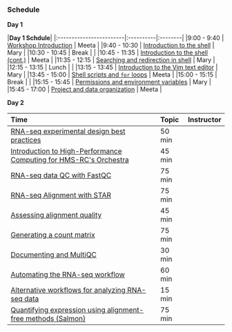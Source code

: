 ### Schedule
**Day 1**

|**Day 1 Schdule**|
|:------------------------|:----------|:--------|
|9:00 - 9:40 | [Workshop Introduction]() | Meeta |
|9:40 - 10:30 | [Introduction to the shell](https://hbctraining.github.io/Intro-to-Shell/lessons/01_the_filesystem.html) | Mary |
|10:30 - 10:45 | Break | |
|10:45 - 11:35 | [Introduction to the shell (cont.)](https://hbctraining.github.io/Intro-to-Shell/lessons/01_the_filesystem.html) | Meeta |
|11:35 - 12:15 | [Searching and redirection in shell](https://github.com/hbctraining/Intro-to-rnaseq-hpc-O2/blob/master/lessons/02_searching_files.md) | Mary |
|12:15 - 13:15 | Lunch | |
|13:15 - 13:45 | [Introduction to the Vim text editor](https://github.com/hbctraining/Intro-to-rnaseq-hpc-O2/blob/master/lessons/03_vim.md) | Mary |
|13:45 - 15:00 | [Shell scripts and `for` loops](https://github.com/hbctraining/Intro-to-rnaseq-hpc-O2/blob/master/lessons/04_loops_and_scripts.md) | Meeta |
|15:00 - 15:15 | Break | |
|15:15 - 15:45 | [Permissions and environment variables](https://github.com/hbctraining/Intro-to-rnaseq-hpc-O2/blob/master/lessons/05_permissions_and_environment_variables.md) | Mary |
|15:45 - 17:00 | [Project and data organization](https://github.com/hbctraining/Intro-to-rnaseq-hpc-O2/blob/master/lessons/06_data_organization.md) | Meeta |

**Day 2**

| Time            | Topic | Instructor |
|:------------------------|:----------|:--------|
|[RNA-seq experimental design best practices](https://github.com/hbctraining/Intro-to-rnaseq-hpc-O2/blob/master/lectures/rna-seq_design.pdf) | 50 min |
|[Introduction to High-Performance Computing for HMS-RC's Orchestra](https://github.com/hbctraining/Intro-to-rnaseq-hpc-O2/blob/master/lectures/HPC_intro_slides_Radhika.pdf) | 45 min |
|[RNA-seq data QC with FastQC](https://github.com/hbctraining/Intro-to-rnaseq-hpc-O2/blob/master/lessons/07_assessing_quality.md) | 75 min |
|[RNA-seq Alignment with STAR](lessons/B1_alignment.md) | 75 min |
|[Assessing alignment quality](lessons/B2_alignment_quality.md) | 45 min |
|[Generating a count matrix](lessons/B3_counting_reads.md) | 75 min |
|[Documenting and MultiQC](lessons/B4_multiQC.md) | 30 min |
|[Automating the RNA-seq workflow](https://github.com/hbctraining/Intro-to-rnaseq-hpc-O2/blob/master/lessons/09_automating_workflow.md) | 60 min |
|[Alternative workflows for analyzing RNA-seq data](https://github.com/hbctraining/Intro-to-rnaseq-hpc-O2/blob/master/lectures/RNAseq-analysis-methods.pdf) | 15 min |
|[Quantifying expression using alignment-free methods (Salmon)](https://github.com/hbctraining/Intro-to-rnaseq-hpc-O2/blob/master/lessons/10_salmon.md) | 75 min |
